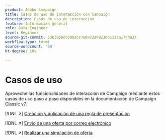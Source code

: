 ```yaml
---
product: Adobe Campaign
title: Casos de uso de interacción con Campaign
description: Casos de uso de interacción
feature: Información general
role: Data Engineer
level: Beginner
source-git-commit: 5363950db5092bc7e0a72a0823db1132a17dda33
workflow-type: tm+mt
source-wordcount: '64'
ht-degree: 10%

---
```


# Casos de uso

Aproveche las funcionalidades de interacción de Campaign mediante estos casos de uso paso a paso disponibles en la documentación de Campaign Classic v7.

[!DNL :arrow_upper_right:] [Creación y aplicación de una regla de presentación](https://experienceleague.adobe.com/docs/campaign-classic/using/managing-offers/case-study/presentation-rules.html)

[!DNL :arrow_upper_right:] [Envío de una oferta por correo electrónico](https://experienceleague.adobe.com/docs/campaign-classic/using/managing-offers/case-study/offers-on-an-outbound-channel.html)

[!DNL :arrow_upper_right:] [Realizar una simulación de oferta](https://experienceleague.adobe.com/docs/campaign-classic/using/managing-offers/case-study/offers-on-an-outbound-channel.html)
